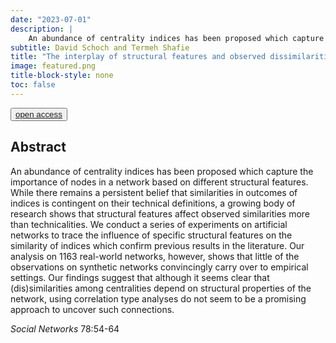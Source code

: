 ```yaml
---
date: "2023-07-01"
description: |
    An abundance of centrality indices has been proposed which capture the importance of nodes in a network based on different structural features. While there remains a persistent belief that similarities in outcomes of indices is contingent on their technical definitions, a growing body of research shows that structural features affect observed similarities more than technicalities.
subtitle: David Schoch and Termeh Shafie
title: "The interplay of structural features and observed dissimilarities among centrality indices"
image: featured.png
title-block-style: none
toc: false
---
```


<button type="button" class="btn btn-outline-success"><a
href="https://doi.org/10.1016/j.socnet.2023.11.006">open access</a></button>


## Abstract 
An abundance of centrality indices has been proposed which capture the importance of nodes in a network based on different structural features. While there remains a persistent belief that similarities in outcomes of indices is contingent on their technical definitions, a growing body of research shows that structural features affect observed similarities more than technicalities. We conduct a series of experiments on artificial networks to trace the influence of specific structural features on the similarity of indices which confirm previous results in the literature. Our analysis on 1163 real-world networks, however, shows that little of the observations on synthetic networks convincingly carry over to empirical settings. Our findings suggest that although it seems clear that (dis)similarities among centralities depend on structural properties of the network, using correlation type analyses do not seem to be a promising approach to uncover such connections.

*Social Networks* 78:54-64